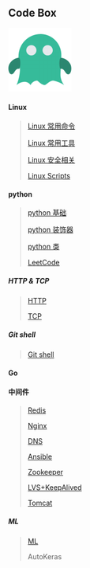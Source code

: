 ## Code Box

<img src="./pic/k11.png">

#### Linux

> [Linux 常用命令](./Code/Shell/Linux%20shell.md)
>
> [Linux 常用工具](./Code/Shell/Linux%20tools.md)
>
> [Linux 安全相关](./Code/Shell/Linux%20security.md)
>
> [Linux Scripts](./Code/Shell/Linux%20scripts.md)

#### python

> [python 基础](./Code/python/python.md)
>
> [python 装饰器](./Code/python/python\_decorator.md)
>
> [python 类](./Code/python/python\_class.md)
>
> [LeetCode](./Code/LeetCode/LeetCode.md)

##### HTTP & TCP

> [HTTP](./Protocol/HTTP.md)
>
> [TCP](./Protocol/TcpIp.md)

##### Git shell

> [Git shell](./Github/git.md)

#### Go



#### 中间件

> [Redis](./Middleware/redis.md)
>
> [Nginx](./Middleware/Nginx.md)
>
> [DNS](./Middleware/DNS.md)
>
> [Ansible](./Middleware/Ansible.md)
>
> [Zookeeper](./Middleware/ZooKeeper.md)
>
> [LVS+KeepAlived](./Middleware/LVS+Keepalive.md)
>
> [Tomcat](./Middleware/Tomcat.md)

##### ML

> [ML](https://mp.weixin.qq.com/s/TjpCoyZRT1kI0M6y7pSeiQ)
>
> AutoKeras